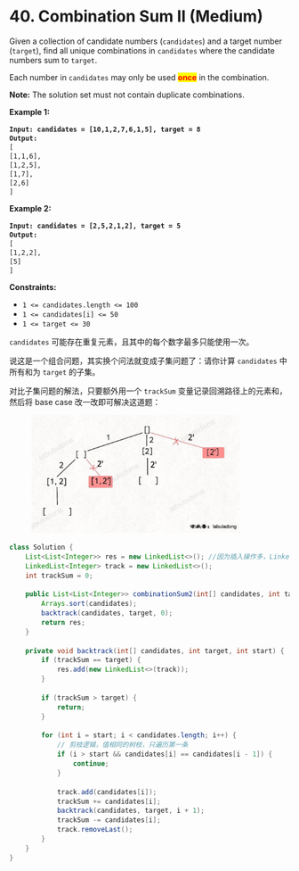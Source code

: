 # 40. Combination Sum II (Medium)

Given a collection of candidate numbers (`candidates`) and a target number (`target`), find all unique combinations in `candidates` where the candidate numbers sum to `target`.

Each number in `candidates` may only be used <mark style="color:red;">**once**</mark> in the combination.

**Note:** The solution set must not contain duplicate combinations.&#x20;

**Example 1:**

<pre><code><strong>Input: candidates = [10,1,2,7,6,1,5], target = 8
</strong><strong>Output: 
</strong>[
[1,1,6],
[1,2,5],
[1,7],
[2,6]
]
</code></pre>

**Example 2:**

<pre><code><strong>Input: candidates = [2,5,2,1,2], target = 5
</strong><strong>Output: 
</strong>[
[1,2,2],
[5]
] 
</code></pre>

**Constraints:**

* `1 <= candidates.length <= 100`
* `1 <= candidates[i] <= 50`
* `1 <= target <= 30`

`candidates` 可能存在重复元素，且其中的每个数字最多只能使用一次。

说这是一个组合问题，其实换个问法就变成子集问题了：请你计算 `candidates` 中所有和为 `target` 的子集。

对比子集问题的解法，只要额外用一个 `trackSum` 变量记录回溯路径上的元素和，然后将 base case 改一改即可解决这道题：

<figure><img src="../../../.gitbook/assets/image (1).png" alt="" width="375"><figcaption></figcaption></figure>

```java
class Solution {
    List<List<Integer>> res = new LinkedList<>(); //因为插入操作多，LinkedList插入操作O(1)
    LinkedList<Integer> track = new LinkedList<>();
    int trackSum = 0;

    public List<List<Integer>> combinationSum2(int[] candidates, int target) {
        Arrays.sort(candidates);
        backtrack(candidates, target, 0);
        return res;
    }

    private void backtrack(int[] candidates, int target, int start) {
        if (trackSum == target) {
            res.add(new LinkedList<>(track));
        }

        if (trackSum > target) {
            return;
        }

        for (int i = start; i < candidates.length; i++) {
            // 剪枝逻辑，值相同的树枝，只遍历第一条
            if (i > start && candidates[i] == candidates[i - 1]) {
                continue;
            }

            track.add(candidates[i]);
            trackSum += candidates[i];
            backtrack(candidates, target, i + 1);
            trackSum -= candidates[i];
            track.removeLast();
        }
    }
}
```
